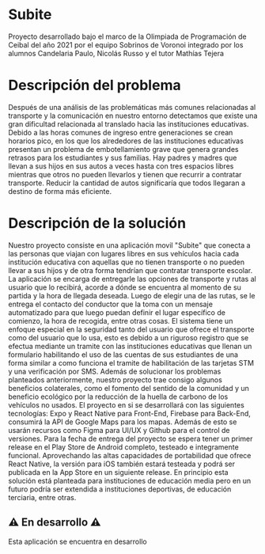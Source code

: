 # Subite

Proyecto desarrollado bajo el marco de la Olimpiada de Programación de Ceibal del año 2021 por el equipo Sobrinos de Voronoi integrado por los alumnos Candelaria Paulo, Nicolás Russo y el tutor Mathías Tejera

# Descripción del problema

Después de una análisis de las problemáticas más comunes relacionadas al transporte y la comunicación en nuestro entorno detectamos que existe una gran dificultad relacionada al translado hacia las instituciones educativas. Debido a las horas comunes de ingreso entre generaciones se crean horarios pico, en los que los alrededores de las instituciones educativas presentan un problema de embotellamiento grave que genera grandes retrasos para los estudiantes y sus familias. Hay padres y madres que llevan a sus hijos en sus autos a veces hasta con tres espacios libres mientras que otros no pueden llevarlos y tienen que recurrir a contratar transporte. Reducir la cantidad de autos significaría que todos llegaran a destino de forma más eficiente.

# Descripción de la solución

Nuestro proyecto consiste en una aplicación movil "Subite" que conecta a las personas que viajan con lugares libres en sus vehículos hacia cada institución educativa con aquellas que no tienen transporte o no pueden llevar a sus hijos y de otra forma tendrían que contratar transporte escolar. La aplicación se encarga de entregarle las opciones de transporte y rutas al usuario que lo recibirá, acorde a dónde se encuentra al momento de su partida y la hora de llegada deseada. Luego de elegir una de las rutas, se le entrega el contacto del conductor que la toma con un mensaje automatizado para que luego puedan definir el lugar específico de comienzo, la hora de recogida, entre otras cosas.
El sistema tiene un enfoque especial en la seguridad tanto del usuario que ofrece el transporte como del usuario que lo usa, esto es debido a un riguroso registro que se efectua mediante un tramite con las instituciones educativas que llenan un formulario habilitando el uso de las cuentas de sus estudiantes de una forma similar a como funciona el tramite de habilitación de las tarjetas STM y una verificación por SMS.
Además de solucionar los problemas planteados anteriormente, nuestro proyecto trae consigo algunos beneficios colaterales, como el fomento del sentido de la comunidad y un beneficio ecológico por la reducción de la huella de carbono de los vehículos no usados. El proyecto en si se desarrollará con las siguientes tecnologías: Expo y React Native para Front-End, Firebase para Back-End, consumirá la API de Google Maps para los mapas. Además de esto se usarán recursos como Figma para UI/UX y Github para el control de versiones. Para la fecha de entrega del proyecto se espera tener un primer release en el Play Store de Android completo, testeado e integramente funcional. Aprovechando las altas capacidades de portabilidad que ofrece React Native, la versión para iOS también estará testeada y podrá ser publicada en la App Store en un siguiente release. En principio esta solución está planteada para instituciones de educación media pero en un futuro podría ser extendida a instituciones deportivas, de educación terciaria, entre otras.

## ⚠ En desarrollo ⚠

Esta aplicación se encuentra en desarrollo
